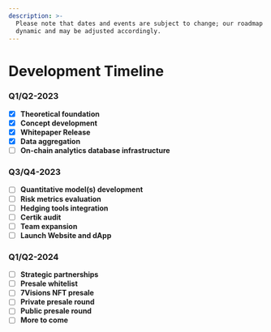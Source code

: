 ```yaml
---
description: >-
  Please note that dates and events are subject to change; our roadmap is
  dynamic and may be adjusted accordingly.
---
```


# Development Timeline

### **Q1/Q2-2023**

* [x] **Theoretical foundation**
* [x] **Concept development**
* [x] **Whitepaper Release**
* [x] **Data aggregation**
* [ ] **On-chain analytics database infrastructure**

### **Q3/Q4-2023**

* [ ] **Quantitative model(s) development**
* [ ] **Risk metrics evaluation**
* [ ] **Hedging tools integration**
* [ ] **Certik audit**
* [ ] **Team expansion**
* [ ] **Launch Website and dApp**

### **Q1/Q2-2024**

* [ ] **Strategic partnerships**
* [ ] **Presale whitelist**&#x20;
* [ ] **7Visions NFT presale**
* [ ] **Private presale round**
* [ ] **Public presale round**
* [ ] **More to come**

